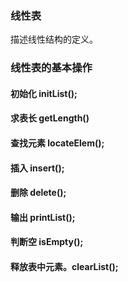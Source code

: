 <!--
 * @Author: zhangkangbin
 * @Date: 2022-10-03 10:31:56
 * @LastEditTime: 2022-10-04 23:49:39
 * @FilePath: \C_Study\chapter2_linear_list\2Linear.md
 * 
-->

### 线性表
描述线性结构的定义。


### 线性表的基本操作

#### 初始化 initList();
#### 求表长 getLength()
#### 查找元素 locateElem();
#### 插入 insert();
#### 删除 delete();
#### 输出 printList();
#### 判断空 isEmpty();
#### 释放表中元素。clearList();